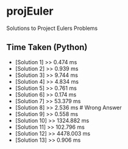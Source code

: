 # projEuler
Solutions to Project Eulers Problems


## Time Taken (Python)
* [Solution 1] >> 0.474 ms
* [Solution 2] >> 0.939 ms
* [Solution 3] >> 9.744 ms
* [Solution 4] >> 4.834 ms
* [Solution 5] >> 0.761 ms
* [Solution 6] >> 0.174 ms
* [Solution 7] >> 53.379 ms
* [Solution 8] >> 2.536 ms # Wrong Answer
* [Solution 9] >> 0.558 ms
* [Solution 10] >> 1324.882 ms
* [Solution 11] >> 102.796 ms
* [Solution 12] >> 4478.003 ms
* [Solution 13] >> 0.906 ms






